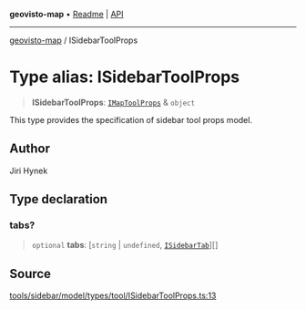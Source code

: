 **geovisto-map** • [Readme](../README.md) \| [API](../globals.md)

***

[geovisto-map](../README.md) / ISidebarToolProps

# Type alias: ISidebarToolProps

> **ISidebarToolProps**: [`IMapToolProps`](IMapToolProps.md) & `object`

This type provides the specification of sidebar tool props model.

## Author

Jiri Hynek

## Type declaration

### tabs?

> `optional` **tabs**: [`string` \| `undefined`, [`ISidebarTab`](../interfaces/ISidebarTab.md)][]

## Source

[tools/sidebar/model/types/tool/ISidebarToolProps.ts:13](https://github.com/geovisto/geovisto-map/blob/5ee2cb5d45c19062fc8fc6beefa2848c076518b6/src/tools/sidebar/model/types/tool/ISidebarToolProps.ts#L13)
